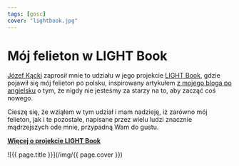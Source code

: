 ```yaml
---
tags: [gosc]
cover: "lightbook.jpg"
---
```


# Mój felieton w LIGHT Book

[Józef Kącki](/pl/jozefkacki/) zaprosił mnie to udziału w jego projekcie [LIGHT Book][lb], gdzie pojawił się mój felieton po polsku, inspirowany artykułem [z mojego bloga po angielsku](/too-old) o tym, że nigdy nie jesteśmy za starzy na to, aby zacząć coś nowego.

<!--More-->

Cieszę się, że wziąłem w tym udział i mam nadzieję, iż zarówno mój felieton, jak i te pozostałe, napisane przez wielu ludzi znacznie mądrzejszych ode mnie, przypadną Wam do gustu.

**[Więcej o projekcie LIGHT Book][lb]**

[lb]: https://bit.ly/3fCferw

![{{ page.title }}](/img/{{ page.cover }})

[n]: https://nozbe.com/pl/?a=mike
[np]: https://nozbe.com/pl/personal/?a=mike